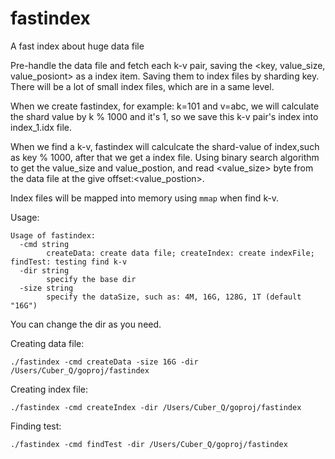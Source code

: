 # fastindex
A fast index about huge data file

Pre-handle the data file and fetch each k-v pair, saving the <key, value_size, value_posiont> as a index item. Saving them to 
index files by sharding key. There will be a lot of small index files, which are in a same level. 


When we create fastindex, for example: k=101 and v=abc, we will calculate the shard value by k % 1000 and it's 1, so we save this k-v pair's index 
into index_1.idx file.

When we find a k-v, fastindex will calculcate the shard-value of index,such as key % 1000, after that we get a index file. 
Using binary search algorithm to get the value_size and value_postion, and read <value_size> byte from the data file at the give offset:<value_postion>.

Index files will be mapped into memory using `mmap` when find k-v.

Usage:
```
Usage of fastindex:
  -cmd string
    	createData: create data file; createIndex: create indexFile; findTest: testing find k-v
  -dir string
    	specify the base dir
  -size string
    	specify the dataSize, such as: 4M, 16G, 128G, 1T (default "16G")
```

You can change the dir as you need.

Creating data file:
```
./fastindex -cmd createData -size 16G -dir /Users/Cuber_Q/goproj/fastindex
```

Creating index file:
```
./fastindex -cmd createIndex -dir /Users/Cuber_Q/goproj/fastindex
```

Finding test:
```
./fastindex -cmd findTest -dir /Users/Cuber_Q/goproj/fastindex
```

